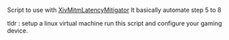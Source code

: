Script to use with [XivMitmLatencyMitigator](https://github.com/Soreepeong/XivMitmLatencyMitigator)
It basically automate step 5 to 8 


tldr : setup a linux virtual machine run this script and configure your gaming device.
